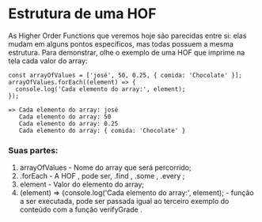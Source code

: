 # Estrutura de uma HOF
As Higher Order Functions que veremos hoje são parecidas entre si: elas mudam em alguns pontos específicos, mas todas possuem a mesma estrutura. Para demonstrar, olhe o exemplo de uma HOF que imprime na tela cada valor do array:

```
const arrayOfValues = ['josé', 50, 0.25, { comida: 'Chocolate' }];
arrayOfValues.forEach((element) => {
  console.log('Cada elemento do array:', element);
});

=> Cada elemento do array: josé
   Cada elemento do array: 50
   Cada elemento do array: 0.25
   Cada elemento do array: { comida: 'Chocolate' }
```

### Suas partes:
1. arrayOfValues - Nome do array que será percorrido;
2. .forEach - A HOF , pode ser, .find , .some , .every ;
3. element - Valor do elemento do array;
4. (element) => {console.log('Cada elemento do array:', element); - função a ser executada, pode ser passada igual ao terceiro exemplo do conteúdo com a função verifyGrade .